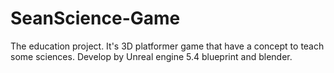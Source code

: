# SeanScience-Game
The education project. It's 3D platformer game that have a concept to teach some sciences. Develop by Unreal engine 5.4  blueprint and blender.
